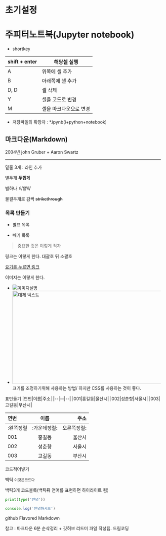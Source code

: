 # 초기설정

# 주피터노트북(Jupyter notebook)
- shortkey

|shift + enter|해당셀 실행|
|--|--|
|A|위쪽에 셀 추가|
|B|아래쪽에 셀 추가|
|D, D|셀 삭제|
|Y|셀을 코드로 변경|
|M|셀을 마크다운으로 변경|

- 저장파일의 확장자 : *.ipynb(i+python+notebook)


## 마크다운(Markdown)
<!-- 주석 시작    주석 끝-->

2004년 john Gruber + Aaron Swartz
___

밑줄 3개 : 라인 추가

별두개 **두껍게**

별하나 *이탤릭*

물결두개로 감싹 ~~strikethrough~~

### 목록 만들기

* 별표 목록
- 빼기 목록

> 중요한 것은 이렇게 적자

<!-- 링크만들기-->
링크는 이렇게 한다. 대괄호 뒤 소괄호

[요기를 누르면 링크](http://geoarchitect.co.kr)


이미지는 이렇게 한다.

- ![이미지설명](무슨무슨이미지.jpg)
- <img src="이미지 파일 경로 또는 URL" alt="대체 텍스트" width="500" height="300">
   크기를 조정하기위해 사용하는 방법/ 하지만 CSS를 사용하는 것이 좋다.

표만들기
|연번|이름|주소|
|--|--|--|
|001|홍길동|울산시|
|002|성춘향|서울시|
|003|고길동|부산시|


|연번|이름|주소|
|:--|:--:|--:|
|:왼쪽정렬|:가운데정렬:|오른쪽정렬:|
|001|홍길동|울산시|
|002|성춘향|서울시|
|003|고길동|부산시|

코드적어넣기

백틱 `이것은코드다`

백틱3개 코드블록(백틱뒤 언어를 표현하면 하이라이트 됨)
```python
print(type('안녕'))
```
```js
console.log('안녕하시오')
```

github Flavored Markdown


참고 : 마크다운 6분 순삭정리 + 깃허브 리드미 파일 작성팁. 드림코딩